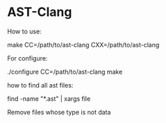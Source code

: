 # AST-Clang
How to use:

make CC=/path/to/ast-clang CXX=/path/to/ast-clang

For configure:

./configure CC=/path/to/ast-clang
make 


how to find all ast files:

find -name "*.ast" | xargs file

Remove files whose type is not data
